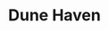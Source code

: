 ---
photo_name: /img/Dune-Haven.jpg
photo_alt: Dune Haven vacation rentals on the Lake in North Bend, OR
title: Dune Haven
property_name: Dune Haven
property_category: 4 - Vacation Rental Homes
address:
  street: 
  street2: 
  city: North Bend
  state: OR
  zip: '97459'
phone_toll_free: 
phone_local: 541-759-3601
units: '3'
cost: 3 - $$$
property_description: >-
  Dune Haven offers a unique setting with unobstructed lake view, bordering the Oregon Dunes National Recreation Area on the Southern Oregon Coast. Three unique Our accommodations are comfortable and relaxing, nestled among the pines on Saunders Lake.
website: 'http://dunehaven.biz'
amenityList: 
  - 7 - Kitchens Available
---